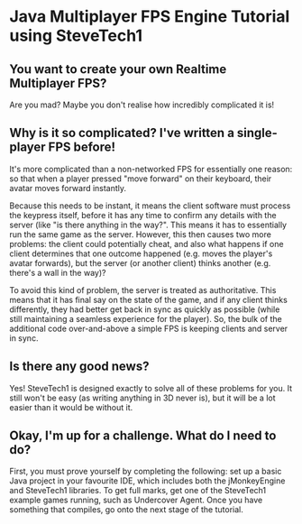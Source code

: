 # Java Multiplayer FPS Engine Tutorial using SteveTech1

## You want to create your own Realtime Multiplayer FPS?
Are you mad?  Maybe you don't realise how incredibly complicated it is!

## Why is it so complicated?  I've written a single-player FPS before!
It's more complicated than a non-networked FPS for essentially one reason: so that when a player pressed "move forward" on their keyboard, their avatar moves forward instantly.  

Because this needs to be instant, it means the client software must process the keypress itself, before it has any time to confirm any details with the server (like "is there anything in the way?".  This means it has to essentially run the same game as the server.  However, this then causes two more problems: the client could potentially cheat, and also what happens if one client determines that one outcome happened (e.g. moves the player's avatar forwards), but the server (or another client) thinks another (e.g. there's a wall in the way)?

To avoid this kind of problem, the server is treated as authoritative.  This  means that it has final say on the state of the game, and if any client thinks differently, they had better get back in sync as quickly as possible (while still maintaining a seamless experience for the player).  So, the bulk of the additional code over-and-above a simple FPS is keeping clients and server in sync.


## Is there any good news?
Yes!  SteveTech1 is designed exactly to solve all of these problems for you.  It still won't be easy (as writing anything in 3D never is), but it will be a lot easier than it would be without it.


## Okay, I'm up for a challenge.  What do I need to do?
First, you must prove yourself by completing the following: set up a basic Java project in your favourite IDE, which includes both the jMonkeyEngine and SteveTech1 libraries.  To get full marks, get one of the SteveTech1 example games running, such as Undercover Agent.  Once you have something that compiles, go onto the next stage of the tutorial.
